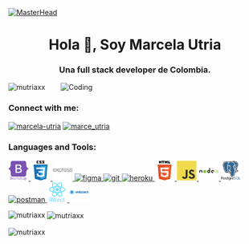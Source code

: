 [![MasterHead](https://media-exp1.licdn.com/dms/image/C4E16AQHvObUzQUmg5g/profile-displaybackgroundimage-shrink_200_800/0/1654567967477?e=1660176000&v=beta&t=fSmBYVdANPgdK3gKjEuqygsSOPiHNOl-Pw1X2KDxWSU)](https://rishavchanda.io)

<h1 align="center">Hola 👋, Soy Marcela Utria</h1>
<h3 align="center">Una full stack developer de Colombia.</h3>
<img align="right" alt="Coding" width="400" src="[https://p0.piqsels.com/preview/600/243/618/javascript-vscode-editor-code.jpg](https://media-exp1.licdn.com/dms/image/C4E16AQHvObUzQUmg5g/profile-displaybackgroundimage-shrink_200_800/0/1654567967477?e=1660176000&v=beta&t=fSmBYVdANPgdK3gKjEuqygsSOPiHNOl-Pw1X2KDxWSU)">

<p align="left"> <img src="https://komarev.com/ghpvc/?username=mutriaxx&label=Profile%20views&color=0e75b6&style=flat" alt="mutriaxx" /> </p>

<h3 align="left">Connect with me:</h3>
<p align="left">
<a href="https://linkedin.com/in/marcela-utria" target="blank"><img align="center" src="https://raw.githubusercontent.com/rahuldkjain/github-profile-readme-generator/master/src/images/icons/Social/linked-in-alt.svg" alt="marcela-utria" height="30" width="40" /></a>
<a href="https://instagram.com/marce_utria" target="blank"><img align="center" src="https://raw.githubusercontent.com/rahuldkjain/github-profile-readme-generator/master/src/images/icons/Social/instagram.svg" alt="marce_utria" height="30" width="40" /></a>
</p>

<h3 align="left">Languages and Tools:</h3>
<p align="left"> <a href="https://getbootstrap.com" target="_blank" rel="noreferrer"> <img src="https://raw.githubusercontent.com/devicons/devicon/master/icons/bootstrap/bootstrap-plain-wordmark.svg" alt="bootstrap" width="40" height="40"/> </a> <a href="https://www.w3schools.com/css/" target="_blank" rel="noreferrer"> <img src="https://raw.githubusercontent.com/devicons/devicon/master/icons/css3/css3-original-wordmark.svg" alt="css3" width="40" height="40"/> </a> <a href="https://expressjs.com" target="_blank" rel="noreferrer"> <img src="https://raw.githubusercontent.com/devicons/devicon/master/icons/express/express-original-wordmark.svg" alt="express" width="40" height="40"/> </a> <a href="https://www.figma.com/" target="_blank" rel="noreferrer"> <img src="https://www.vectorlogo.zone/logos/figma/figma-icon.svg" alt="figma" width="40" height="40"/> </a> <a href="https://git-scm.com/" target="_blank" rel="noreferrer"> <img src="https://www.vectorlogo.zone/logos/git-scm/git-scm-icon.svg" alt="git" width="40" height="40"/> </a> <a href="https://heroku.com" target="_blank" rel="noreferrer"> <img src="https://www.vectorlogo.zone/logos/heroku/heroku-icon.svg" alt="heroku" width="40" height="40"/> </a> <a href="https://www.w3.org/html/" target="_blank" rel="noreferrer"> <img src="https://raw.githubusercontent.com/devicons/devicon/master/icons/html5/html5-original-wordmark.svg" alt="html5" width="40" height="40"/> </a> <a href="https://developer.mozilla.org/en-US/docs/Web/JavaScript" target="_blank" rel="noreferrer"> <img src="https://raw.githubusercontent.com/devicons/devicon/master/icons/javascript/javascript-original.svg" alt="javascript" width="40" height="40"/> </a> <a href="https://nodejs.org" target="_blank" rel="noreferrer"> <img src="https://raw.githubusercontent.com/devicons/devicon/master/icons/nodejs/nodejs-original-wordmark.svg" alt="nodejs" width="40" height="40"/> </a> <a href="https://www.postgresql.org" target="_blank" rel="noreferrer"> <img src="https://raw.githubusercontent.com/devicons/devicon/master/icons/postgresql/postgresql-original-wordmark.svg" alt="postgresql" width="40" height="40"/> </a> <a href="https://postman.com" target="_blank" rel="noreferrer"> <img src="https://www.vectorlogo.zone/logos/getpostman/getpostman-icon.svg" alt="postman" width="40" height="40"/> </a> <a href="https://reactjs.org/" target="_blank" rel="noreferrer"> <img src="https://raw.githubusercontent.com/devicons/devicon/master/icons/react/react-original-wordmark.svg" alt="react" width="40" height="40"/> </a> <a href="https://webpack.js.org" target="_blank" rel="noreferrer"> <img src="https://raw.githubusercontent.com/devicons/devicon/d00d0969292a6569d45b06d3f350f463a0107b0d/icons/webpack/webpack-original-wordmark.svg" alt="webpack" width="40" height="40"/> </a> </p>

<p><img align="left" src="https://github-readme-stats.vercel.app/api/top-langs?username=mutriaxx&show_icons=true&locale=en&layout=compact" alt="mutriaxx" /></p>

<p>&nbsp;<img align="center" src="https://github-readme-stats.vercel.app/api?username=mutriaxx&show_icons=true&locale=en" alt="mutriaxx" /></p>

<p><img align="center" src="https://github-readme-streak-stats.herokuapp.com/?user=mutriaxx&" alt="mutriaxx" /></p>
